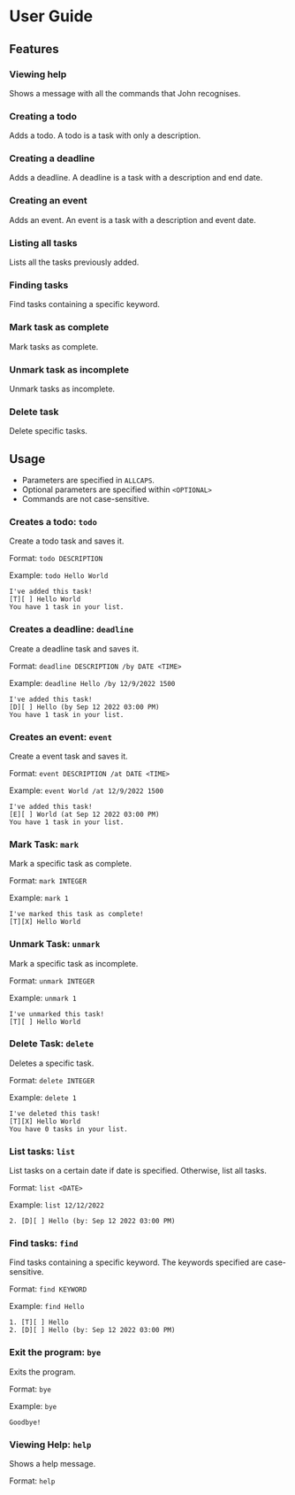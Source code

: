 # User Guide

## Features

### Viewing help

Shows a message with all the commands that John recognises.

### Creating a todo

Adds a todo. A todo is a task with only a description.

### Creating a deadline

Adds a deadline. A deadline is a task with a description
and end date.

### Creating an event

Adds an event. An event is a task with a description and
event date.

### Listing all tasks

Lists all the tasks previously added.

### Finding tasks

Find tasks containing a specific keyword.

### Mark task as complete

Mark tasks as complete.

### Unmark task as incomplete

Unmark tasks as incomplete.

### Delete task

Delete specific tasks.


## Usage

- Parameters are specified in `ALLCAPS`.
- Optional parameters are specified within `<OPTIONAL>`
- Commands are not case-sensitive.

### Creates a todo: `todo`

Create a todo task and saves it.

Format: `todo DESCRIPTION`

Example: `todo Hello World`

```
I've added this task!
[T][ ] Hello World
You have 1 task in your list.
```

### Creates a deadline: `deadline`

Create a deadline task and saves it.

Format: `deadline DESCRIPTION /by DATE <TIME>`

Example: `deadline Hello /by 12/9/2022 1500`

```
I've added this task!
[D][ ] Hello (by Sep 12 2022 03:00 PM)
You have 1 task in your list.
```

### Creates an event: `event`

Create a event task and saves it.

Format: `event DESCRIPTION /at DATE <TIME>`

Example: `event World /at 12/9/2022 1500`

```
I've added this task!
[E][ ] World (at Sep 12 2022 03:00 PM)
You have 1 task in your list.
```

### Mark Task: `mark`

Mark a specific task as complete.

Format: `mark INTEGER`

Example: `mark 1`

```
I've marked this task as complete!
[T][X] Hello World
```

### Unmark Task: `unmark`

Mark a specific task as incomplete.

Format: `unmark INTEGER`

Example: `unmark 1`

```
I've unmarked this task!
[T][ ] Hello World
```

### Delete Task: `delete`

Deletes a specific task.

Format: `delete INTEGER`

Example: `delete 1`

```
I've deleted this task!
[T][X] Hello World
You have 0 tasks in your list.
```

### List tasks: `list`

List tasks on a certain date if date is specified.
Otherwise, list all tasks.

Format: `list <DATE>`

Example: `list 12/12/2022`

```
2. [D][ ] Hello (by: Sep 12 2022 03:00 PM)
```

### Find tasks: `find`

Find tasks containing a specific keyword. The keywords
specified are case-sensitive.

Format: `find KEYWORD`

Example: `find Hello`

```
1. [T][ ] Hello
2. [D][ ] Hello (by: Sep 12 2022 03:00 PM)
```

### Exit the program: `bye`

Exits the program.

Format: `bye`

Example: `bye`

```
Goodbye!
```

### Viewing Help: `help`

Shows a help message.

Format: `help`